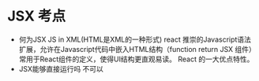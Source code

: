 # JSX 考点
- 何为JSX
    JS in XML(HTML是XML的一种形式)
    react 推崇的Javascript语法扩展，允许在Javascript代码中嵌入HTML结构（function return JSX 组件）
    常用于React组件的定义，使得UI结构更直观易读。
    React 的一大优点特性。
- JSX能够直接运行吗
    不可以